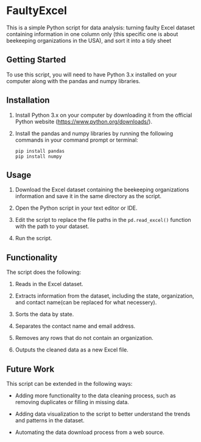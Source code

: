 # FaultyExcel

This is a simple Python script for data analysis: turning faulty Excel dataset containing information in one column only (this specific one is about beekeeping organizations in the USA), and sort it into a tidy sheet

## Getting Started

To use this script, you will need to have Python 3.x installed on your computer along with the pandas and numpy libraries.

## Installation

1. Install Python 3.x on your computer by downloading it from the official Python website (https://www.python.org/downloads/).

2. Install the pandas and numpy libraries by running the following commands in your command prompt or terminal:

   ```
   pip install pandas
   pip install numpy
   ```

## Usage

1. Download the Excel dataset containing the beekeeping organizations information and save it in the same directory as the script.

2. Open the Python script in your text editor or IDE.

3. Edit the script to replace the file paths in the `pd.read_excel()` function with the path to your dataset.

4. Run the script.

## Functionality

The script does the following:

1. Reads in the Excel dataset.

2. Extracts information from the dataset, including the state, organization, and contact name(can be replaced for what necessery).

3. Sorts the data by state.

4. Separates the contact name and email address.

5. Removes any rows that do not contain an organization.

6. Outputs the cleaned data as a new Excel file.

## Future Work

This script can be extended in the following ways:

- Adding more functionality to the data cleaning process, such as removing duplicates or filling in missing data.

- Adding data visualization to the script to better understand the trends and patterns in the dataset.

- Automating the data download process from a web source.
